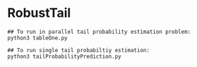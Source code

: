 # RobustTail


```angular2html
## To run in parallel tail probability estimation problem:
python3 tableOne.py

## To run single tail probabiltiy estimation:
python3 tailProbabilityPrediction.py
```
